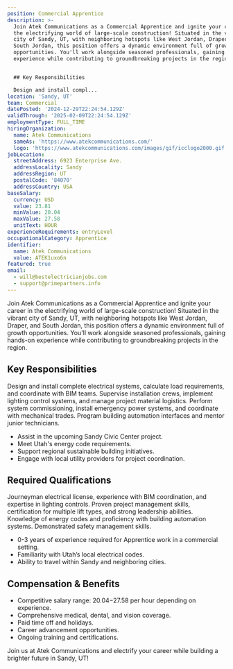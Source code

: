 ```yaml
---
position: Commercial Apprentice
description: >-
  Join Atek Communications as a Commercial Apprentice and ignite your career in
  the electrifying world of large-scale construction! Situated in the vibrant
  city of Sandy, UT, with neighboring hotspots like West Jordan, Draper, and
  South Jordan, this position offers a dynamic environment full of growth
  opportunities. You'll work alongside seasoned professionals, gaining hands-on
  experience while contributing to groundbreaking projects in the region.


  ## Key Responsibilities

  Design and install compl...
location: 'Sandy, UT'
team: Commercial
datePosted: '2024-12-29T22:24:54.129Z'
validThrough: '2025-02-09T22:24:54.129Z'
employmentType: FULL_TIME
hiringOrganization:
  name: Atek Communications
  sameAs: 'https://www.atekcommunications.com/'
  logo: 'https://www.atekcommunications.com/images/gif/icclogo2000.gif'
jobLocation:
  streetAddress: 6923 Enterprise Ave.
  addressLocality: Sandy
  addressRegion: UT
  postalCode: '84070'
  addressCountry: USA
baseSalary:
  currency: USD
  value: 23.81
  minValue: 20.04
  maxValue: 27.58
  unitText: HOUR
experienceRequirements: entryLevel
occupationalCategory: Apprentice
identifier:
  name: Atek Communications
  value: ATEK1uxo6n
featured: true
email:
  - will@bestelectricianjobs.com
  - support@primepartners.info
---
```




Join Atek Communications as a Commercial Apprentice and ignite your career in the electrifying world of large-scale construction! Situated in the vibrant city of Sandy, UT, with neighboring hotspots like West Jordan, Draper, and South Jordan, this position offers a dynamic environment full of growth opportunities. You'll work alongside seasoned professionals, gaining hands-on experience while contributing to groundbreaking projects in the region.

## Key Responsibilities
Design and install complete electrical systems, calculate load requirements, and coordinate with BIM teams. Supervise installation crews, implement lighting control systems, and manage project material logistics. Perform system commissioning, install emergency power systems, and coordinate with mechanical trades. Program building automation interfaces and mentor junior technicians. 
- Assist in the upcoming Sandy Civic Center project.
- Meet Utah's energy code requirements.
- Support regional sustainable building initiatives.
- Engage with local utility providers for project coordination.

## Required Qualifications
Journeyman electrical license, experience with BIM coordination, and expertise in lighting controls. Proven project management skills, certification for multiple lift types, and strong leadership abilities. Knowledge of energy codes and proficiency with building automation systems. Demonstrated safety management skills.
- 0-3 years of experience required for Apprentice work in a commercial setting.
- Familiarity with Utah’s local electrical codes.
- Ability to travel within Sandy and neighboring cities.

## Compensation & Benefits
- Competitive salary range: $20.04-$27.58 per hour depending on experience.
- Comprehensive medical, dental, and vision coverage.
- Paid time off and holidays.
- Career advancement opportunities.
- Ongoing training and certifications.

Join us at Atek Communications and electrify your career while building a brighter future in Sandy, UT!
